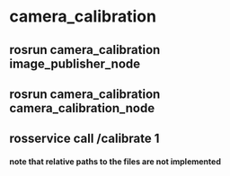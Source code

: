 # camera_calibration

## rosrun camera_calibration image_publisher_node

## rosrun camera_calibration camera_calibration_node

## rosservice call /calibrate 1

#### note that relative paths to the files are not implemented
